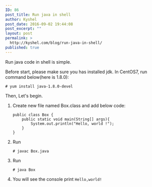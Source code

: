 ```yaml
---
ID: 86
post_title: Run java in shell
author: Kyshel
post_date: 2016-09-02 19:44:08
post_excerpt: ""
layout: post
permalink: >
  http://kyshel.com/blog/run-java-in-shell/
published: true
---
```

Run java code in shell is simple.

Before start, please make sure you has installed jdk.
In CentOS7, run command below(here is 1.8.0):
<pre><code># yum install java-1.8.0-devel
</code></pre>
Then, Let's begin.

<!--more-->
<ol>
 	<li>Create new file named Box.class and add below code:
<pre><code>public class Box {
    public static void main(String[] args){
        System.out.println("Hello, world !");
    }
}
</code></pre>
</li>
 	<li>Run
<pre><code># javac Box.java
</code></pre>
</li>
 	<li>Run
<pre><code># java Box
</code></pre>
</li>
 	<li>You will see the console print <code>Hello,world!</code></li>
</ol>